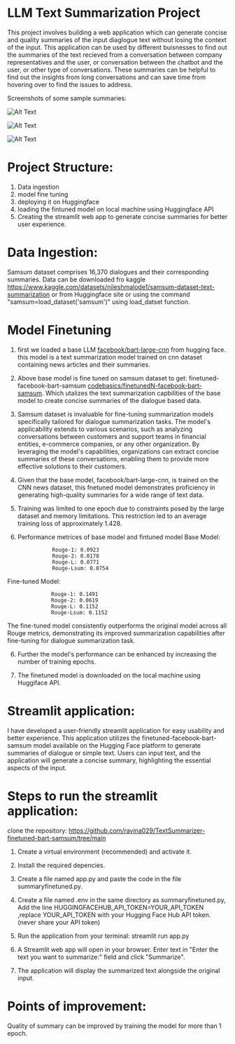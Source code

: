 # LLM Text Summarization Project

This project involves building a web application which can generate concise and quality summaries of the input diaglogue text without losing the context of the input. This application can be used by different buisnesses to find out the summaries of the text recieved from a conversation between company representatives and the user, or conversation between the chatbot and the user, or other type of conversations. These summaries can be helpful to find out the insights from long conversations and can save time from hovering over to find the issues to address. 

Screenshots of some sample summaries:

![Alt Text](https://github.com/ravina029/TextSummarizer-finetuned-bart-samsum/raw/main/samharry1.png)

![Alt Text](https://github.com/ravina029/TextSummarizer-finetuned-bart-samsum/blob/main/samharry2.png)

![Alt Text](https://github.com/ravina029/TextSummarizer-finetuned-bart-samsum/blob/main/india.png)



# Project Structure:

1. Data ingestion
2. model fine tuning 
3. deploying it on Huggingface
4. loading the fintuned model on local machine using Huggingface API
5. Creating the streamlit web app to generate concise summaries for better user experience.

# Data Ingestion: 
Samsum dataset comprises 16,370 dialogues and their corresponding summaries.
Data can be downloaded fro kaggle https://www.kaggle.com/datasets/nileshmalode1/samsum-dataset-text-summarization
or from Huggingface site or using tne command "samsum=load_dataset('samsum')" using load_datset function.


# Model Finetuning 

1. first we loaded a base LLM [facebook/bart-large-cnn](https://huggingface.co/facebook/bart-large-cnn) from hugging face. this model is a text summarization model trained on cnn dataset containing news articles and their summaries.


2. Above base model is fine tuned on samsum dataset to get: finetuned-facebook-bart-samsum  [codebasics/finetunedN-facebook-bart-samsum](https://huggingface.co/codebasics/finetunedN-facebook-bart-samsum/commit/2e5c2086edc535c995ed6b8666daa0e718a83b82). Which utalizes the text summarization capbilities of the base model to create concise summaries of the dialogue based data. 
2. Samsum dataset is invaluable for fine-tuning summarization models specifically tailored for dialogue summarization tasks. The model's applicability extends to various scenarios, such as analyzing conversations between customers and support teams in financial entities, e-commerce companies, or any other organization. By leveraging the model's capabilities, organizations can extract concise summaries of these conversations, enabling them to provide more effective solutions to their customers.

4. Given that the base model, facebook/bart-large-cnn, is trained on the CNN news dataset, this fnetuned model demonstrates proficiency in generating high-quality summaries for a wide range of text data.
5. Training was limited to one epoch due to constraints posed by the large dataset and memory limitations. This restriction led to an average training loss of approximately 1.428.

6. Performance metrices of base model and fintuned model
   Base Model:

                  Rouge-1: 0.0923
                  Rouge-2: 0.0178
                  Rouge-L: 0.0771
                  Rouge-Lsum: 0.0754
   
  Fine-tuned Model:

                  Rouge-1: 0.1491
                  Rouge-2: 0.0619
                  Rouge-L: 0.1152
                  Rouge-Lsum: 0.1152
The fine-tuned model consistently outperforms the original model across all Rouge metrics, demonstrating its improved summarization capabilities after fine-tuning for dialogue summarization task.

6. Further the model's performance can be enhanced by increasing the number of training epochs.

7. The finetuned model is downloaded on the local machine using Huggiface API.


# Streamlit application:
I have developed a user-friendly streamlit application for easy usability and better experience. This application utilizes the finetuned-facebook-bart-samsum model available on the Hugging Face platform to generate summaries of dialogue or simple text. Users can input text, and the application will generate a concise summary, highlighting the essential aspects of the input.




# Steps to run the streamlit application:


clone the repository: https://github.com/ravina029/TextSummarizer-finetuned-bart-samsum/tree/main


1. Create a virtual environment (recommended) and activate it.

2. Install the required depencies.

3. Create a file named app.py and paste the code in the file summaryfinetuned.py.

4. Create a file named .env in the same directory as summaryfinetuned.py, 
   Add the line HUGGINGFACEHUB_API_TOKEN=YOUR_API_TOKEN
   ,replace YOUR_API_TOKEN with your Hugging Face Hub API token. (never share your API token)

5. Run the application from your terminal:
   streamlit run app.py

6. A Streamlit web app will open in your browser. Enter text in "Enter the text you want to summarize:" field and click "Summarize".

7. The application will display the summarized text alongside the original input.



# Points of improvement: 
Quality of summary can be improved by training the model for more than 1 epoch.